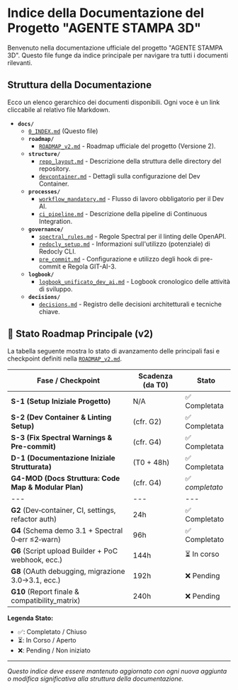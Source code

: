 # Indice della Documentazione del Progetto "AGENTE STAMPA 3D"

Benvenuto nella documentazione ufficiale del progetto "AGENTE STAMPA 3D". Questo file funge da indice principale per navigare tra tutti i documenti rilevanti.

## Struttura della Documentazione

Ecco un elenco gerarchico dei documenti disponibili. Ogni voce è un link cliccabile al relativo file Markdown.

- **`docs/`**
  - [`0_INDEX.md`](./0_INDEX.md) (Questo file)
  - **`roadmap/`**
    - [`ROADMAP_v2.md`](./roadmap/ROADMAP_v2.md) - Roadmap ufficiale del progetto (Versione 2).
  - **`structure/`**
    - [`repo_layout.md`](./structure/repo_layout.md) - Descrizione della struttura delle directory del repository.
    - [`devcontainer.md`](./structure/devcontainer.md) - Dettagli sulla configurazione del Dev Container.
  - **`processes/`**
    - [`workflow_mandatory.md`](./processes/workflow_mandatory.md) - Flusso di lavoro obbligatorio per il Dev AI.
    - [`ci_pipeline.md`](./processes/ci_pipeline.md) - Descrizione della pipeline di Continuous Integration.
  - **`governance/`**
    - [`spectral_rules.md`](./governance/spectral_rules.md) - Regole Spectral per il linting delle OpenAPI.
    - [`redocly_setup.md`](./governance/redocly_setup.md) - Informazioni sull'utilizzo (potenziale) di Redocly CLI.
    - [`pre_commit.md`](./governance/pre_commit.md) - Configurazione e utilizzo degli hook di pre-commit e Regola GIT-AI-3.
  - **`logbook/`**
    - [`logbook_unificato_dev_ai.md`](./logbook/logbook_unificato_dev_ai.md) - Logbook cronologico delle attività di sviluppo.
  - **`decisions/`**
    - [`decisions.md`](./decisions/decisions.md) - Registro delle decisioni architetturali e tecniche chiave.

## 🔄 Stato Roadmap Principale (v2)

La tabella seguente mostra lo stato di avanzamento delle principali fasi e checkpoint definiti nella [`ROADMAP_v2.md`](./roadmap/ROADMAP_v2.md).

| Fase / Checkpoint                                   | Scadenza (da T0) | Stato       |
| --------------------------------------------------- | ---------------- | ----------- |
| **S-1 (Setup Iniziale Progetto)**                   | N/A              | ✅ Completata |
| **S-2 (Dev Container & Linting Setup)**             | (cfr. G2)        | ✅ Completata |
| **S-3 (Fix Spectral Warnings & Pre-commit)**        | (cfr. G4)        | ✅ Completata |
| **D-1 (Documentazione Iniziale Strutturata)**       | (T0 + 48h)       | ✅ Completata |
| **G4-MOD (Docs Struttura: Code Map & Modular Plan)**| (cfr. G4)        | ✅ *completato* |
| ---                                                 | ---              | ---         |
| **G2** (Dev‑container, CI, settings, refactor auth) | 24h              | ✅ Completato |
| **G4** (Schema demo 3.1 + Spectral 0‑err ≤2‑warn)   | 96h              | ✅ Completato  |
| **G6** (Script upload Builder + PoC webhook, ecc.)  | 144h             | ⏳ In corso  |
| **G8** (OAuth debugging, migrazione 3.0→3.1, ecc.) | 192h             | ❌ Pending  |
| **G10** (Report finale & compatibility_matrix)      | 240h             | ❌ Pending  |

**Legenda Stato:**

- ✅: Completato / Chiuso
- ⏳: In Corso / Aperto
- ❌: Pending / Non iniziato

---
*Questo indice deve essere mantenuto aggiornato con ogni nuova aggiunta o modifica significativa alla struttura della documentazione.*

